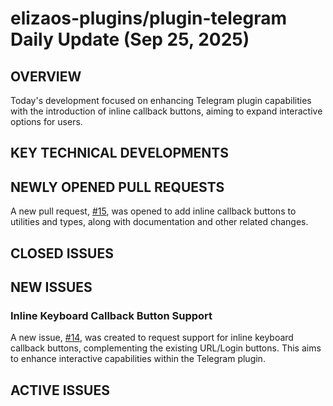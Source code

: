 # elizaos-plugins/plugin-telegram Daily Update (Sep 25, 2025)
## OVERVIEW 
Today's development focused on enhancing Telegram plugin capabilities with the introduction of inline callback buttons, aiming to expand interactive options for users.

## KEY TECHNICAL DEVELOPMENTS

## NEWLY OPENED PULL REQUESTS
A new pull request, [#15](https://github.com/elizaos-plugins/plugin-telegram/pull/15), was opened to add inline callback buttons to utilities and types, along with documentation and other related changes.

## CLOSED ISSUES

## NEW ISSUES
### Inline Keyboard Callback Button Support
A new issue, [#14](https://github.com/elizaos-plugins/plugin-telegram/issues/14), was created to request support for inline keyboard callback buttons, complementing the existing URL/Login buttons. This aims to enhance interactive capabilities within the Telegram plugin.

## ACTIVE ISSUES
